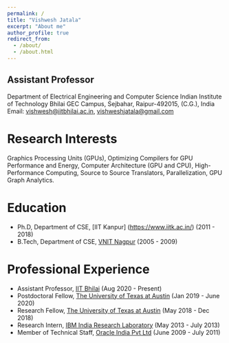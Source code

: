 ```yaml
---
permalink: /
title: "Vishwesh Jatala"
excerpt: "About me"
author_profile: true
redirect_from: 
  - /about/
  - /about.html
---
```

## Assistant Professor 
Department of Electrical Engineering and Computer Science 
Indian Institute of Technology Bhilai 
GEC Campus, Sejbahar, 
Raipur-492015, (C.G.), India 
Email:  <vishwesh@iitbhilai.ac.in>, <vishweshjatala@gmail.com>     


Research Interests
======
Graphics Processing Units (GPUs), Optimizing  Compilers  for  GPU  Performance  and  Energy,
Computer  Architecture  (GPU  and  CPU), High-Performance Computing, Source to Source Translators, Parallelization, GPU Graph Analytics.

Education
======
* Ph.D, Department of CSE, [IIT Kanpur] (https://www.iitk.ac.in/) (2011 - 2018)
* B.Tech, Department of CSE, [VNIT Nagpur](http://vnit.ac.in/) (2005 - 2009)

Professional Experience
======
* Assistant Professor, [IIT Bhilai](https://www.iitbhilai.ac.in/) (Aug 2020 - Present)
* Postdoctoral Fellow, [The University of Texas at Austin](https://www.utexas.edu/) (Jan 2019 - June 2020)
* Research Fellow, [The University of Texas at Austin](https://www.utexas.edu/) (May 2018 - Dec 2018)
* Research Intern, [IBM India Research Laboratory](http://www.research.ibm.com/labs/india/) (May 2013 - July 2013)
* Member of Technical Staff, [Oracle India Pvt Ltd](http://www.oracle.com/) (June 2009 - July 2011)




